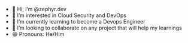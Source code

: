 - 👋 Hi, I’m @zephyr.dev
- 👀 I’m interested in Cloud Security and DevOps
- 🌱 I’m currently learning to become a Devops Engineer
- 💞️ I’m looking to collaborate on any project that will help my learnings
- 😄 Pronouns: He/Him

<!---
zephyr48x/zephyr48x is a ✨ special ✨ repository because its `README.md` (this file) appears on your GitHub profile.
You can click the Preview link to take a look at your changes.
--->
